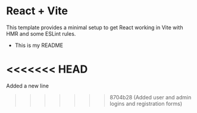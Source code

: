# React + Vite

This template provides a minimal setup to get React working in Vite with HMR and some ESLint rules.

- This is my README

<<<<<<< HEAD
=======
Added a new line 
>>>>>>> 8704b28 (Added user and admin logins and registration forms)
